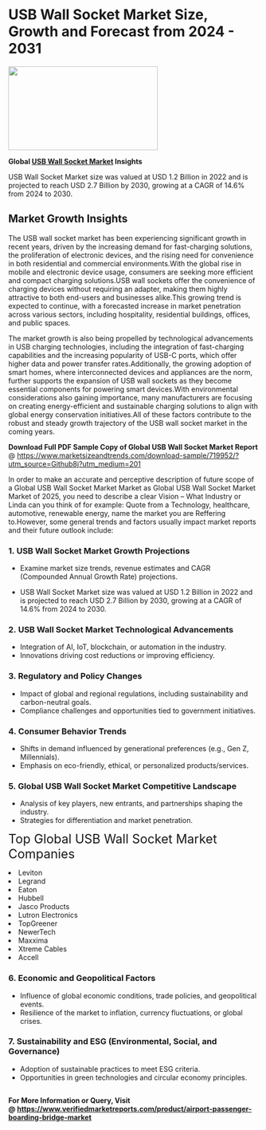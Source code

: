 <H1>USB Wall Socket Market Size, Growth and Forecast from 2024 - 2031</H1><img class="aligncenter size-medium wp-image-584254" src="https://thirdeyenews.in/wp-content/uploads/2024/09/Global-Market-Research-300x168.jpeg" alt="" width="300" height="168" /><p><strong>Global&nbsp;<a href="https://www.marketsizeandtrends.com/download-sample/719952/?utm_source=Github8j?utm_medium=201">USB Wall Socket Market</a> Insights</strong></p><p>USB Wall Socket Market size was valued at USD 1.2 Billion in 2022 and is projected to reach USD 2.7 Billion by 2030, growing at a CAGR of 14.6% from 2024 to 2030.</p><p><h2>Market Growth Insights</h2> <p>The USB wall socket market has been experiencing significant growth in recent years, driven by the increasing demand for fast-charging solutions, the proliferation of electronic devices, and the rising need for convenience in both residential and commercial environments.With the global rise in mobile and electronic device usage, consumers are seeking more efficient and compact charging solutions.USB wall sockets offer the convenience of charging devices without requiring an adapter, making them highly attractive to both end-users and businesses alike.This growing trend is expected to continue, with a forecasted increase in market penetration across various sectors, including hospitality, residential buildings, offices, and public spaces.</p> <p>The market growth is also being propelled by technological advancements in USB charging technologies, including the integration of fast-charging capabilities and the increasing popularity of USB-C ports, which offer higher data and power transfer rates.Additionally, the growing adoption of smart homes, where interconnected devices and appliances are the norm, further supports the expansion of USB wall sockets as they become essential components for powering smart devices.With environmental considerations also gaining importance, many manufacturers are focusing on creating energy-efficient and sustainable charging solutions to align with global energy conservation initiatives.All of these factors contribute to the robust and steady growth trajectory of the USB wall socket market in the coming years.</p> <p><span class=""><strong>Download Full PDF Sample Copy of Global USB Wall Socket Market Report</strong> @ <a href="https://www.marketsizeandtrends.com/download-sample/719952/?utm_source=Github8j?utm_medium=201" target="_blank">https://www.marketsizeandtrends.com/download-sample/719952/?utm_source=Github8j?utm_medium=201</a></span></p><p>In order to make an accurate and perceptive description of future scope of a Global&nbsp;USB Wall Socket Market Market as Global&nbsp;USB Wall Socket Market Market of 2025, you need to describe a clear Vision &ndash; What Industry or Linda can you think of for example: Quote from a Technology, healthcare, automotive, renewable energy, name the market you are Reffering to.However, some general trends and factors usually impact market reports and their future outlook include:</p><h3>1.&nbsp;<strong>USB Wall Socket Market Growth Projections</strong></h3><ul><li>Examine market size trends, revenue estimates and CAGR (Compounded Annual Growth Rate) projections.</li><li><p>USB Wall Socket Market size was valued at USD 1.2 Billion in 2022 and is projected to reach USD 2.7 Billion by 2030, growing at a CAGR of 14.6% from 2024 to 2030.</p></li></ul><h3>2.&nbsp;<strong>USB Wall Socket Market Technological Advancements</strong></h3><ul><li>Integration of AI, IoT, blockchain, or automation in the industry.</li><li>Innovations driving cost reductions or improving efficiency.</li></ul><h3>3.&nbsp;<strong>Regulatory and Policy Changes</strong></h3><ul><li>Impact of global and regional regulations, including sustainability and carbon-neutral goals.</li><li>Compliance challenges and opportunities tied to government initiatives.</li></ul><h3>4.&nbsp;<strong>Consumer Behavior Trends</strong></h3><ul><li>Shifts in demand influenced by generational preferences (e.g., Gen Z, Millennials).</li><li>Emphasis on eco-friendly, ethical, or personalized products/services.</li></ul><h3>5.&nbsp;<strong>Global USB Wall Socket Market Competitive Landscape</strong></h3><ul><li>Analysis of key players, new entrants, and partnerships shaping the industry.</li><li>Strategies for differentiation and market penetration.</li></ul><p data-pm-slice="1 1 []"><span style="color: inherit; font-family: inherit; font-size: 25px;">Top Global USB Wall Socket Market Companies</span></p><div class="" data-test-id=""><p><li> Leviton</li><li> Legrand</li><li> Eaton</li><li> Hubbell</li><li> Jasco Products</li><li> Lutron Electronics</li><li> TopGreener</li><li> NewerTech</li><li> Maxxima</li><li> Xtreme Cables</li><li> Accell</li></p></div><h3>6.&nbsp;<strong>Economic and Geopolitical Factors</strong></h3><ul><li>Influence of global economic conditions, trade policies, and geopolitical events.</li><li>Resilience of the market to inflation, currency fluctuations, or global crises.</li></ul><h3>7.&nbsp;<strong>Sustainability and ESG (Environmental, Social, and Governance)</strong></h3><ul><li>Adoption of sustainable practices to meet ESG criteria.</li><li>Opportunities in green technologies and circular economy principles.</li></ul><h2><strong style="font-size: 14px;">For More Information or Query, Visit @&nbsp;</strong><a style="background-color: #ffffff; font-size: 14px;" href="https://www.marketsizeandtrends.com/report/usb-wall-socket-market/" target="_blank">https://www.verifiedmarketreports.com/product/airport-passenger-boarding-bridge-market</a></h2>